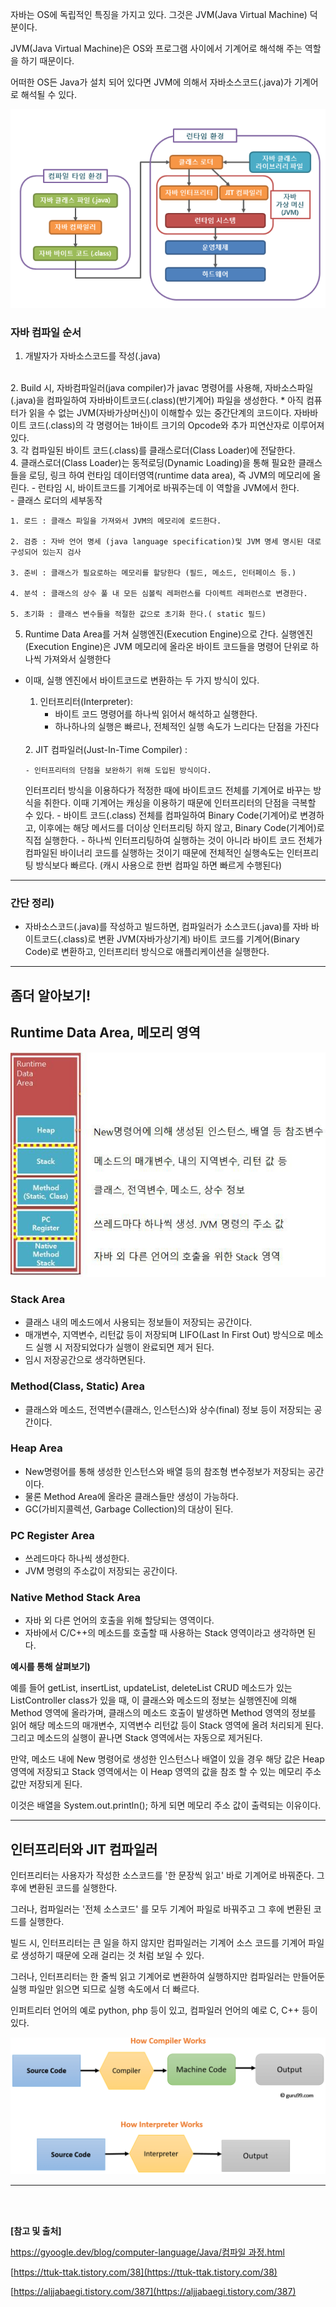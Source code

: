 자바는 OS에 독립적인 특징을 가지고 있다. 그것은 JVM(Java Virtual Machine) 덕분이다.

JVM(Java Virtual Machine)은 OS와 프로그램 사이에서 기계어로 해석해 주는 역할을 하기 때문이다.

어떠한 OS든 Java가 설치 되어 있다면 JVM에 의해서 자바소스코드(.java)가 기계어로 해석될 수 있다.

![컴파일과정](img/컴파일과정.png)

### 자바 컴파일 순서

1. 개발자가 자바소스코드를 작성(.java)
<br/>
2. Build 시,  자바컴파일러(java compiler)가 javac 명령어를 사용해, 자바소스파일(.java)을 컴파일하여 자바바이트코드(.class)(반기계어) 파일을 생성한다.
* 아직 컴퓨터가 읽을 수 없는 JVM(자바가상머신)이 이해할수 있는 중간단계의 코드이다.
자바바이트 코드(.class)의 각 명령어는 1바이트 크기의 Opcode와 추가 피연산자로 이루어져있다.
<br/>
3. 각 컴파일된 바이트 코드(.class)를 클래스로더(Class Loader)에 전달한다.
<br/>
4. 클래스로더(Class Loader)는 동적로딩(Dynamic Loading)을 통해 필요한 클래스들을 로딩, 링크 하여 런타임 데이터영역(runtime data area), 즉 JVM의 메모리에 올린다.
  - 런타임 시, 바이트코드를 기계어로 바꿔주는데 이 역할을 JVM에서 한다.
  <br/>
  - 클래스 로더의 세부동작

    1. 로드 : 클래스 파일을 가져와서 JVM의 메모리에 로드한다.

    2. 검증 : 자바 언어 명세 (java language specification)및 JVM 명세 명시된 대로 구성되어 있는지 검사

    3. 준비 : 클래스가 필요로하는 메모리를 할당한다 (필드, 메소드, 인터페이스 등.)

    4. 분석 : 클래스의 상수 풀 내 모든 심볼릭 레퍼런스를 다이렉트 레퍼런스로 변경한다.

    5. 초기화 : 클래스 변수들을 적절한 값으로 초기화 한다.( static 필드)

5. Runtime Data Area를 거쳐 실행엔진(Execution Engine)으로 간다.
실행엔진(Execution Engine)은 JVM 메모리에 올라온 바이트 코드들을 명령어 단위로 하나씩 가져와서 실행한다

- 이때, 실행 엔진에서 바이트코드로 변환하는 두 가지 방식이 있다.

  1. 인터프리터(Interpreter):
      - 바이트 코드 명령어를 하나씩 읽어서 해석하고 실행한다.
      - 하나하나의 실행은 빠르나, 전체적인 실행 속도가 느리다는 단점을 가진다
  <br/>
  2. JIT 컴파일러(Just-In-Time Compiler) :

      - 인터프리터의 단점을 보완하기 위해 도입된 방식이다.
    인터프리터 방식을 이용하다가 적정한 때에 바이트코드 전체를 기계어로 바꾸는 방식을 취한다.
    이때 기계어는 캐싱을 이용하기 때문에 인터프리터의 단점을 극복할 수 있다.
      - 바이트 코드(.class) 전체를 컴파일하여 Binary Code(기계어)로 변경하고, 이후에는 해당 메서드를 더이상 인터프리팅 하지 않고, Binary Code(기계어)로 직접 실행한다.
      - 하나씩 인터프리팅하여 실행하는 것이 아니라 바이트 코드 전체가 컴파일된 바이너리 코드를 실행하는 것이기 때문에 전체적인 실행속도는 인터프리팅 방식보다 빠르다.
      (캐시 사용으로 한번 컴파일 하면 빠르게 수행된다)

---

### 간단 정리)

- 자바소스코드(.java)를 작성하고 빌드하면, 컴파일러가 소스코드(.java)를 자바 바이트코드(.class)로 변환 JVM(자바가상기계) 바이트 코드를 기계어(Binary Code)로 변환하고, 인터프리터 방식으로 애플리케이션을 실행한다.

---

## 좀더 알아보기!

## Runtime Data Area, 메모리 영역

![RuntimeDataArea](img/runtimedataarea.png)

### **Stack Area**

- 클래스 내의 메소드에서 사용되는 정보들이 저장되는 공간이다.
- 매개변수, 지역변수, 리턴값 등이 저장되며 LIFO(Last In First Out) 방식으로 메소드 실행 시 저장되었다가 실행이 완료되면 제거 된다.
- 임시 저장공간으로 생각하면된다.

### **Method(Class, Static) Area**

- 클래스와 메소드, 전역변수(클래스, 인스턴스)와 상수(final) 정보 등이 저장되는 공간이다.

### **Heap Area**

- New명령어를 통해 생성한 인스턴스와 배열 등의 참조형 변수정보가 저장되는 공간이다.
- 물론 Method Area에 올라온 클래스들만 생성이 가능하다.
- GC(가비지콜렉션, Garbage Collection)의 대상이 된다.

### PC Register Area

- 쓰레드마다 하나씩 생성한다.
- JVM 명령의 주소값이 저장되는 공간이다.

### Native Method Stack Area

- 자바 외 다른 언어의 호출을 위해 할당되는 영역이다.
- 자바에서 C/C++의 메소드를 호출할 때 사용하는 Stack 영역이라고 생각하면 된다.

**예시를 통해 살펴보기)**

예를 들어 getList, insertList, updateList, deleteList CRUD 메소드가 있는 ListController class가 있을 때,
이 클래스와 메소드의 정보는 실행엔진에 의해 Method 영역에 올라가며, 클래스의 메소드 호출이 발생하면 Method 영역의 정보를 읽어 해당 메소드의 매개변수, 지역변수 리턴값 등이 Stack 영역에 올려 처리되게 된다.
그리고 메소드의 실행이 끝나면 Stack 영역에서는 자동으로 제거된다.

만약, 메소드 내에 New 명령어로 생성한 인스턴스나 배열이 있을 경우 해당 값은 Heap 영역에 저장되고 Stack 영역에서는 이 Heap 영역의 값을 참조 할 수 있는 메모리 주소 값만 저장되게 된다.

이것은 배열을 System.out.println(); 하게 되면 메모리 주소 값이 출력되는 이유이다.

---

## 인터프리터와  JIT 컴파일러

인터프리터는 사용자가 작성한 소스코드를 '한 문장씩 읽고' 바로 기계어로 바꿔준다.
그 후에 변환된 코드를 실행한다.

그러나, 컴파일러는 '전체 소스코드' 를 모두 기계어 파일로 바꿔주고 그 후에 변환된 코드를 실행한다.

빌드 시, 인터프리터는 큰 일을 하지 않지만 컴파일러는 기계어 소스 코드를 기계어 파일로 생성하기 때문에 오래 걸리는 것 처럼 보일 수 있다.

그러나, 인터프리터는 한 줄씩 읽고 기계어로 변환하여 실행하지만 컴파일러는 만들어둔 실행 파일만 읽으면 되므로 실행 속도에서 더 빠르다.

인퍼트리터 언어의 예로 python, php 등이 있고, 컴파일러 언어의 예로 C, C++ 등이 있다.

![해석기](img/해석기.png)


---

<br/>
<br/>

**[참고 및 출처]**

[https://gyoogle.dev/blog/computer-language/Java/컴파일 과정.html](https://gyoogle.dev/blog/computer-language/Java/%EC%BB%B4%ED%8C%8C%EC%9D%BC%20%EA%B3%BC%EC%A0%95.html)

[https://ttuk-ttak.tistory.com/38](https://ttuk-ttak.tistory.com/38)

[https://aljjabaegi.tistory.com/387](https://aljjabaegi.tistory.com/387)
